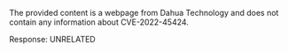 The provided content is a webpage from Dahua Technology and does not contain any information about CVE-2022-45424.

Response: UNRELATED